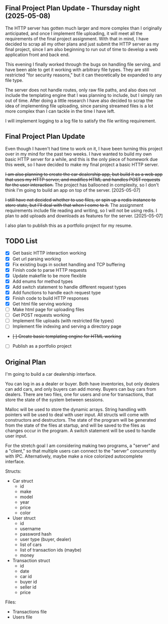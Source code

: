 ## Final Project Plan Update - Thursday night (2025-05-08)
The HTTP server has gotten much larger and more complex than I originally anticipated, and once I implement file uploading, it will meet all the requirements of the final project assignment. With that in mind, I have decided to scrap all my other plans and just submit the HTTP server as my final project, since I am also beginning to run out of time to develop a web application front and back end.

This evening I finally worked through the bugs on handling file serving, and have been able to get it working with arbitrary file types. They are still restricted "for security reasons," but it can theoretically be expanded to any file type.

The server does not handle routes, only raw file paths, and also does not include the templating engine that I was planning to include, but I simply ran out of time. After doing a little research I have also decided to scrap the idea of implementing file uploading, since parsing streamed files is a lot more complex than I can tackle in the time I have left.

I will implement logging to a log file to satisfy the file writing requirement.

## Final Project Plan Update
Even though I haven't had time to work on it, I have been turning this project over in my mind for the past two weeks. I have wanted to build my own basic HTTP server for a while, and this is the only piece of homework due this week, so I have decided to make my final project a basic HTTP server.

~~I am also planning to create the car dealership app, but build it as a web app that uses my HTTP server, and modifies HTML and handles POST requests for the user interaction.~~
The project has ballooned in complexity, so I don't think I'm going to build an app on top of the server. [2025-05-07]

~~I still have not decided whether to use files, or spin up a redis instance to store state, but I'll deal with that when I come to it.~~
The assignment requirements include file reading and writing, so I will not be using redis. I plan to add uploads and downloads as features for the server. [2025-05-07]

I also plan to publish this as a portfolio project for my resume.

## TODO List
- [x] Get basic HTTP interaction working
- [x] Get url parsing working
- [x] Fix existing bugs in socket handling and TCP buffering
- [x] Finish code to parse HTTP requests
- [x] Update makefile to be more flexible
- [x] Add enums for method types
- [x] Add switch statement to handle different request types
- [x] Add functions to handle each request type
- [x] Finish code to build HTTP responses
- [x] Get html file serving working
- [ ] Make html page for uploading files
- [ ] Get POST requests working
- [ ] Implement file uploads (with restricted file types)
- [ ] Implement file indexing and serving a directory page
- ~~[ ] Create basic templating engine for HTML working~~
- [ ] Publish as a portfolio project



## Original Plan
I'm going to build a car dealership interface.

You can log in as a dealer or buyer. Both have inventories, but only dealers can add cars, and only buyers can add money. Buyers can buy cars from dealers. There are two files, one for users and one for transactions, that store the state of the system between sessions.

Malloc will be used to store the dynamic arrays. String handling with pointers will be used to deal with user input. All structs will come with constructors and destructors. The state of the program will be generated from the state of the files at startup, and will be saved to the files as changes occur in the program. A switch statement will be used to handle user input.

For the stretch goal I am considering making two programs, a "server" and a "client," so that multiple users can connect to the "server" concurrently with IPC. Alternatively, maybe make a nice colorized autocomplete interface.

Structs:
- Car struct
    - id
    - make
    - model
    - year
    - price
    - color
- User struct
    - id
    - username
    - password hash
    - user type (buyer, dealer)
    - list of cars
    - list of transaction ids (maybe)
    - money
- Transaction struct
    - id
    - date
    - car id
    - buyer id
    - seller id
    - price

Files:
- Transactions file
- Users file